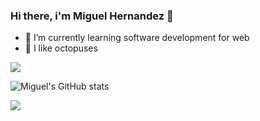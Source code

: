 ### Hi there, i'm Miguel Hernandez 👋

- 🌱 I’m currently learning software development for web
- 🐙 I like octopuses


<img src="https://cdn.dribbble.com/users/1320653/screenshots/3492217/octo_800x600.gif">

![Miguel's GitHub stats](https://github-readme-stats.vercel.app/api?username=MiguelAdrianHV&show_icons=true&theme=tokyonight)
<div></div>
<img src="https://github-readme-stats.vercel.app/api/top-langs/?username=MiguelAdrianHV&theme=tokyonight&layout=compact"></img>
<!--
**MiguelAdrianHV/MiguelAdrianHV** is a ✨ _special_ ✨ repository because its `README.md` (this file) appears on your GitHub profile.

Here are some ideas to get you started:

- 🔭 I’m currently working on ...
- 🌱 I’m currently learning ...
- 👯 I’m looking to collaborate on ...
- 🤔 I’m looking for help with ...
- 💬 Ask me about ...
- 📫 How to reach me: ...
- 😄 Pronouns: ...
- ⚡ Fun fact: ...
-->




